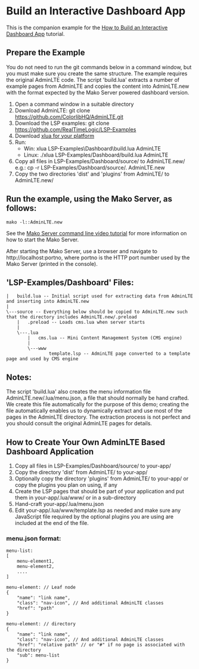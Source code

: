 # Build an Interactive Dashboard App

This is the companion example for the [How to Build an Interactive Dashboard App](https://makoserver.net/articles/How-to-Build-an-Interactive-Dashboard-App) tutorial.

## Prepare the Example

You do not need to run the git commands below in a command window, but
you must make sure you create the same structure. The example requires
the original AdminLTE code. The script 'build.lua' extracts a number
of example pages from AdminLTE and copies the content into
AdminLTE.new with the format expected by the Mako Server powered
dashboard version.

1. Open a command window in a suitable directory
2. Download AdminLTE: git clone https://github.com/ColorlibHQ/AdminLTE.git
3. Download the LSP examples: git clone https://github.com/RealTimeLogic/LSP-Examples
4. Download [xlua for your platform](https://makoserver.net/download/overview/)
5. Run:
   - Win:   xlua LSP-Examples\Dashboard\build.lua AdminLTE
   - Linux: ./xlua LSP-Examples/Dashboard/build.lua AdminLTE
6. Copy all files in LSP-Examples/Dashboard/source/ to AdminLTE.new/ e.g.: cp -r LSP-Examples/Dashboard/source/. AdminLTE.new
7. Copy the two directories 'dist' and 'plugins' from AdminLTE/ to AdminLTE.new/

## Run the example, using the Mako Server, as follows:

```
mako -l::AdminLTE.new
```

See the [Mako Server command line video tutorial](https://youtu.be/vwQ52ZC5RRg) for more information on how to start the Mako Server.

After starting the Mako Server, use a browser and navigate to
http://localhost:portno, where portno is the HTTP port number used by
the Mako Server (printed in the console).

## 'LSP-Examples/Dashboard' Files:

```
|   build.lua -- Initial script used for extracting data from AdminLTE and inserting into AdminLTE.new
|
\---source -- Everything below should be copied to AdminLTE.new such that the directory includes AdminLTE.new/.preload
    |   .preload -- Loads cms.lua when server starts
    |
    \---.lua
        |   cms.lua -- Mini Content Management System (CMS engine)
        |
        \---www
                template.lsp -- AdminLTE page converted to a template page and used by CMS engine
```

## Notes:

The script 'build.lua' also creates the menu information file
AdminLTE.new/.lua/menu.json, a file that should normally be hand
crafted. We create this file automatically for the purpose of this
demo; creating the file automatically enables us to dynamically
extract and use most of the pages in the AdminLTE directory. The
extraction process is not perfect and you should consult the original
AdminLTE pages for details.

## How to Create Your Own AdminLTE Based Dashboard Application

1. Copy all files in LSP-Examples/Dashboard/source/ to your-app/
2. Copy the directory 'dist' from AdminLTE/ to your-app/
2. Optionally copy the directory 'plugins' from AdminLTE/ to your-app/ or copy the plugins you plan on using, if any
3. Create the LSP pages that should be part of your application and put them in your-app/.lua/www/ or in a sub-directory
4. Hand-craft your-app/.lua/menu.json
5. Edit your-app/.lua/www/template.lsp as needed and make sure any
   JavaScript file required by the optional plugins you are using are
   included at the end of the file.

### menu.json format:

```
menu-list:
[
    menu-element1,
    menu-element2,
    ....
]

menu-element: // Leaf node
{
    "name": "link name",
    "class": "nav-icon", // And additional AdminLTE classes
    "href": "path"
}

menu-element: // directory
{
    "name": "link name",
    "class": "nav-icon", // And additional AdminLTE classes
    "href": "relative path" // or "#" if no page is associated with the directory
    "sub": menu-list
}
```
